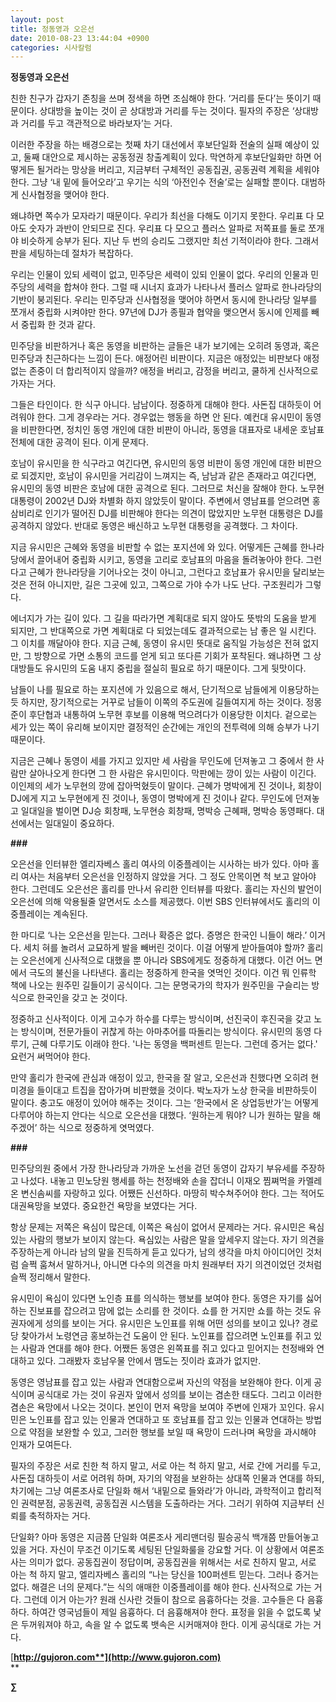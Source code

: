 ```yaml
---
layout: post
title: 정동영과 오은선
date: 2010-08-23 13:44:04 +0900
categories: 시사칼럼
---
```

**정동영과 오은선**



친한 친구가 갑자기 존칭을 쓰며 정색을 하면 조심해야 한다. ‘거리를 둔다’는 뜻이기 때문이다. 상대방을 높이는 것이 곧 상대방과 거리를 두는 것이다. 필자의 주장은 ‘상대방과 거리를 두고 객관적으로 바라보자’는 거다. 



이러한 주장을 하는 배경으로는 첫째 차기 대선에서 후보단일화 전술의 실패 예상이 있고, 둘째 대안으로 제시하는 공동정권 창출계획이 있다. 막연하게 후보단일화만 하면 어떻게든 될거라는 망상을 버리고, 지금부터 구체적인 공동집권, 공동권력 계획을 세워야 한다. 그냥 ‘내 밑에 들어오라’고 우기는 식의 ‘아전인수 전술’로는 실패할 뿐이다. 대범하게 신사협정을 맺어야 한다.



왜냐하면 쪽수가 모자라기 때문이다. 우리가 최선을 다해도 이기지 못한다. 우리표 다 모아도 숫자가 과반이 안되므로 진다. 우리표 다 모으고 플러스 알파로 저쪽표를 둘로 쪼개야 비슷하게 승부가 된다. 지난 두 번의 승리도 그랬지만 최선 기적이라야 한다. 그래서 판을 세팅하는데 절차가 복잡하다.



우리는 인물이 있되 세력이 없고, 민주당은 세력이 있되 인물이 없다. 우리의 인물과 민주당의 세력을 합쳐야 한다. 그럴 때 시너지 효과가 나타나서 플러스 알파로 한나라당의 기반이 붕괴된다. 우리는 민주당과 신사협정을 맺어야 하면서 동시에 한나라당 일부를 쪼개서 중립화 시켜야만 한다. 97년에 DJ가 종필과 협약을 맺으면서 동시에 인제를 빼서 중립화 한 것과 같다. 



민주당을 비판하거나 혹은 동영을 비판하는 글들은 내가 보기에는 오히려 동영과, 혹은 민주당과 친근하다는 느낌이 든다. 애정어린 비판이다. 지금은 애정있는 비판보다 애정없는 존중이 더 합리적이지 않을까? 애정을 버리고, 감정을 버리고, 쿨하게 신사적으로 가자는 거다.



그들은 타인이다. 한 식구 아니다. 남남이다. 정중하게 대해야 한다. 사돈집 대하듯이 어려워야 한다. 그게 경우라는 거다. 경우없는 행동을 하면 안 된다. 예컨대 유시민이 동영을 비판한다면, 정치인 동영 개인에 대한 비판이 아니라, 동영을 대표자로 내세운 호남표 전체에 대한 공격이 된다. 이게 문제다.



호남이 유시민을 한 식구라고 여긴다면, 유시민의 동영 비판이 동영 개인에 대한 비판으로 되겠지만, 호남이 유시민을 거리감이 느껴지는 즉, 남남과 같은 존재라고 여긴다면, 유시민의 동영 비판은 호남에 대한 공격으로 된다. 그러므로 처신을 잘해야 한다. 노무현 대통령이 2002년 DJ와 차별화 하지 않았듯이 말이다. 주변에서 영남표를 얻으려면 홍삼비리로 인기가 떨어진 DJ를 비판해야 한다는 의견이 많았지만 노무현 대통령은 DJ를 공격하지 않았다. 반대로 동영은 배신하고 노무현 대통령을 공격했다. 그 차이다.



지금 유시민은 근혜와 동영을 비판할 수 없는 포지션에 와 있다. 어떻게든 근혜를 한나라당에서 끌어내어 중립화 시키고, 동영을 고리로 호남표의 마음을 돌려놓아야 한다. 그런다고 근혜가 한나라당을 기어나오는 것이 아니고, 그런다고 호남표가 유시민을 달리보는 것은 전혀 아니지만, 길은 그곳에 있고, 그쪽으로 가야 수가 나도 난다. 구조원리가 그렇다.



에너지가 가는 길이 있다. 그 길을 따라가면 계획대로 되지 않아도 뜻밖의 도움을 받게 되지만, 그 반대쪽으로 가면 계획대로 다 되었는데도 결과적으로는 남 좋은 일 시킨다. 그 이치를 깨달아야 한다. 지금 근혜, 동영이 유시민 뜻대로 움직일 가능성은 전혀 없지만, 그 방향으로 가면 소통의 코드를 얻게 되고 또다른 기회가 포착된다. 왜냐하면 그 상대방들도 유시민의 도움 내지 중립을 절실히 필요로 하기 때문이다. 그게 뒷맛이다. 



남들이 나를 필요로 하는 포지션에 가 있음으로 해서, 단기적으로 남들에게 이용당하는듯 하지만, 장기적으로는 거꾸로 남들이 이쪽의 주도권에 길들여지게 하는 것이다. 정몽준이 후단협과 내통하여 노무현 후보를 이용해 먹으려다가 이용당한 이치다. 겉으로는 세가 있는 쪽이 유리해 보이지만 결정적인 순간에는 개인의 전투력에 의해 승부가 나기 때문이다. 



지금은 근혜나 동영이 세를 가지고 있지만 세 사람을 무인도에 던져놓고 그 중에서 한 사람만 살아나오게 한다면 그 한 사람은 유시민이다. 막판에는 깡이 있는 사람이 이긴다. 이인제의 세가 노무현의 깡에 잡아먹혔듯이 말이다. 근혜가 명박에게 진 것이나, 회창이 DJ에게 지고 노무현에게 진 것이나, 동영이 명박에게 진 것이나 같다. 무인도에 던져놓고 일대일을 벌이면 DJ승 회창패, 노무현승 회창패, 명박승 근혜패, 명박승 동영패다. 대선에서는 일대일이 중요하다. 



**###**



오은선을 인터뷰한 엘리자베스 홀리 여사의 이중플레이는 시사하는 바가 있다. 아마 홀리 여사는 처음부터 오은선을 인정하지 않았을 거다. 그 정도 안목이면 척 보고 알아야 한다. 그런데도 오은선은 홀리를 만나서 유리한 인터뷰를 따왔다. 홀리는 자신의 발언이 오은선에 의해 악용될줄 알면서도 소스를 제공했다. 이번 SBS 인터뷰에서도 홀리의 이중플레이는 계속된다. 



한 마디로 ‘나는 오은선을 믿는다. 그러나 확증은 없다. 증명은 한국인 니들이 해라.’ 이거다. 세치 혀를 놀려서 교묘하게 발을 빼버린 것이다. 이걸 어떻게 받아들여야 할까? 홀리는 오은선에게 신사적으로 대했을 뿐 아니라 SBS에게도 정중하게 대했다. 이건 어느 면에서 극도의 불신을 나타낸다. 홀리는 정중하게 한국을 엿먹인 것이다. 이건 뭐 인류학 책에 나오는 원주민 길들이기 공식이다. 그는 문명국가의 학자가 원주민을 구슬리는 방식으로 한국인을 갖고 논 것이다.



정중하고 신사적이다. 이게 고수가 하수를 다루는 방식이며, 선진국이 후진국을 갖고 노는 방식이며, 전문가들이 귀찮게 하는 아마추어를 따돌리는 방식이다. 유시민의 동영 다루기, 근혜 다루기도 이래야 한다. '나는 동영을 백퍼센트 믿는다. 그런데 증거는 없다.' 요런거 써먹어야 한다.



만약 홀리가 한국에 관심과 애정이 있고, 한국을 잘 알고, 오은선과 친했다면 오히려 현미경을 들이대고 트집을 잡아가며 비판했을 것이다. 박노자가 노상 한국을 비판하듯이 말이다. 충고도 애정이 있어야 해주는 것이다. 그는 ‘한국에서 온 상업등반가’는 어떻게 다루어야 하는지 안다는 식으로 오은선을 대했다. ‘원하는게 뭐야? 니가 원하는 말을 해주겠어’ 하는 식으로 정중하게 엿먹였다.



**###**



민주당의원 중에서 가장 한나라당과 가까운 노선을 걷던 동영이 갑자기 부유세를 주장하고 나섰다. 내놓고 민노당원 행세를 하는 천정배와 손을 잡더니 이재오 찜쪄먹을 카멜레온 변신솜씨를 자랑하고 있다. 어쨌든 신선하다. 마땅히 박수쳐주어야 한다. 그는 적어도 대권욕망을 보였다. 중요한건 욕망을 보였다는 거다. 



항상 문제는 저쪽은 욕심이 많은데, 이쪽은 욕심이 없어서 문제라는 거다. 유시민은 욕심있는 사람의 행보가 보이지 않는다. 욕심있는 사람은 말을 앞세우지 않는다. 자기 의견을 주장하는게 아니라 남의 말을 진득하게 듣고 있다가, 남의 생각을 마치 아이디어인 것처럼 슬쩍 훔쳐서 말하거나, 아니면 다수의 의견을 마치 원래부터 자기 의견이었던 것처럼 슬쩍 정리해서 말한다.



유시민이 욕심이 있다면 노인층 표를 의식하는 행보를 보여야 한다. 동영은 자기를 싫어하는 진보표를 잡으려고 맘에 없는 소리를 한 것이다. 쇼를 한 거지만 쇼를 하는 것도 유권자에게 성의를 보이는 거다. 유시민은 노인표를 위해 어떤 성의를 보이고 있나? 경로당 찾아가서 노령연금 홍보하는건 도움이 안 된다. 노인표를 잡으려면 노인표를 쥐고 있는 사람과 연대를 해야 한다. 어쨌든 동영은 왼쪽표를 쥐고 있다고 믿어지는 천정배와 연대하고 있다. 그래봤자 호남우물 안에서 맴도는 짓이라 효과가 없지만. 



동영은 영남표를 잡고 있는 사람과 연대함으로써 자신의 약점을 보완해야 한다. 이게 공식이며 공식대로 가는 것이 유권자 앞에서 성의를 보이는 겸손한 태도다. 그리고 이러한 겸손은 욕망에서 나오는 것이다. 본인이 먼저 욕망을 보여야 주변에 인재가 꼬인다. 유시민은 노인표를 잡고 있는 인물과 연대하고 또 호남표를 잡고 있는 인물과 연대하는 방법으로 약점을 보완할 수 있고, 그러한 행보를 보일 때 욕망이 드러나며 욕망을 과시해야 인재가 모여든다. 



필자의 주장은 서로 친한 척 하지 말고, 서로 아는 척 하지 말고, 서로 간에 거리를 두고, 사돈집 대하듯이 서로 어려워 하며, 자기의 약점을 보완하는 상대쪽 인물과 연대를 하되, 차기에는 그냥 여론조사로 단일화 해서 ‘내밑으로 들와라’가 아니라, 과학적이고 합리적인 권력분점, 공동권력, 공동집권 시스템을 도출하라는 거다. 그러기 위하여 지금부터 신뢰를 축적하자는 거다.



단일화? 아마 동영은 지금쯤 단일화 여론조사 게리맨더링 필승공식 백개쯤 만들어놓고 있을 거다. 자신이 무조건 이기도록 세팅된 단일화룰을 강요할 거다. 이 상황에서 여론조사는 의미가 없다. 공동집권이 정답이며, 공동집권을 위해서는 서로 친하지 말고, 서로 아는 척 하지 말고, 엘리자베스 홀리의 “나는 당신을 100퍼센트 믿는다. 그러나 증거는 없다. 해결은 너의 문제다.”는 식의 애매한 이중플레이를 해야 한다. 신사적으로 가는 거다. 그런데 이거 아는가? 원래 신사란 것들이 참으로 음흉하다는 것을. 고수들은 다 음흉하다. 하여간 영국넘들이 제일 음흉하다. 더 음흉해져야 한다. 표정을 읽을 수 없도록 낯은 두꺼워져야 하고, 속을 알 수 없도록 뱃속은 시커매져야 한다. 이게 공식대로 가는 거다.











[**http://gujoron.com**](http://www.gujoron.com)**  
** 

**∑**